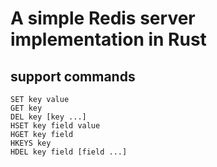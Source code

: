 # A simple Redis server implementation in Rust

## support commands

```shell
SET key value
GET key
DEL key [key ...]
HSET key field value
HGET key field
HKEYS key
HDEL key field [field ...]
```
